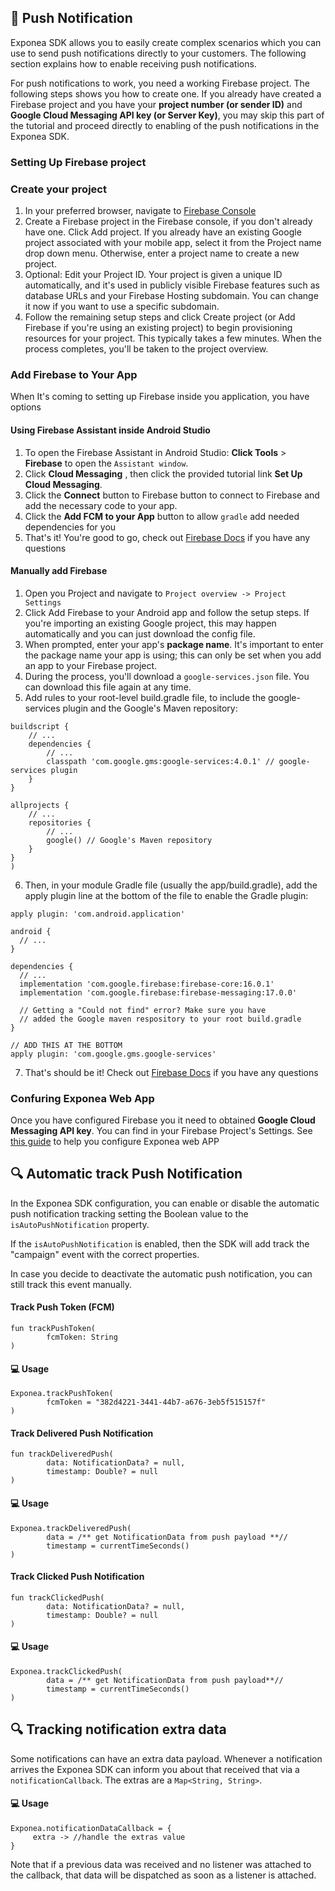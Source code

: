 ## 📣  Push Notification

Exponea SDK allows you to easily create complex scenarios which you can use to send push notifications directly to your customers. The following section explains how to enable receiving push notifications.

For push notifications to work, you need a working Firebase project. The following steps shows you how to create one. If you already have created a Firebase project and you have your **project number (or sender ID)** and **Google Cloud Messaging API key (or Server Key)**, you may skip this part of the tutorial and proceed directly to enabling of the push notifications in the Exponea SDK.

### Setting Up  Firebase project

### Create your project
1. In your preferred browser, navigate to [Firebase Console](https://console.firebase.google.com/u/0/)
2. Create a Firebase project in the Firebase console, if you don't already have one. Click Add project. If you already have an existing Google project associated with your mobile app, select it from the Project name drop down menu. Otherwise, enter a project name to create a new project.
3. Optional: Edit your Project ID. Your project is given a unique ID automatically, and it's used in publicly visible Firebase features such as database URLs and your Firebase Hosting subdomain. You can change it now if you want to use a specific subdomain.
4. Follow the remaining setup steps and click Create project (or Add Firebase if you're using an existing project) to begin provisioning resources for your project. This typically takes a few minutes. When the process completes, you'll be taken to the project overview.


### Add Firebase to Your App

When It's coming to setting up Firebase inside you application, you have options

#### Using Firebase Assistant inside Android Studio
  1. To open the Firebase Assistant in Android Studio:
  **Click Tools**  > **Firebase** to open the `Assistant window`.
  2. Click **Cloud Messaging** , then click the provided tutorial link **Set Up Cloud Messaging**.
  3. Click the **Connect** button to Firebase button to connect to Firebase and add the necessary code to your app.
  4.  Click the **Add FCM to your App** button to allow `gradle` add needed dependencies for you
  5. That's it! You're good to go, check out [Firebase Docs](https://firebase.google.com/docs/android/setup?authuser=0) if you have any questions

#### Manually add Firebase
  1. Open you Project and navigate to `Project overview -> Project Settings`
  2. Click Add Firebase to your Android app and follow the setup steps. If you're importing an existing Google project, this may happen automatically and you can just download the config file.
  3. When prompted, enter your app's **package name**. It's important to enter the package name your app is using; this can only be set when you add an app to your Firebase project.
  4. During the process, you'll download a `google-services.json` file. You can download this file again at any time.
  5. Add rules to your root-level build.gradle file, to include the google-services plugin and the Google's Maven repository:
  ```
  buildscript {
      // ...
      dependencies {
          // ...
          classpath 'com.google.gms:google-services:4.0.1' // google-services plugin
      }
  }

  allprojects {
      // ...
      repositories {
          // ...
          google() // Google's Maven repository
      }
  }
  )
  ```

6. Then, in your module Gradle file (usually the app/build.gradle), add the apply plugin line at the bottom of the file to enable the Gradle plugin:

  ```
  apply plugin: 'com.android.application'

  android {
    // ...
  }

  dependencies {
    // ...
    implementation 'com.google.firebase:firebase-core:16.0.1'
    implementation 'com.google.firebase:firebase-messaging:17.0.0'

    // Getting a "Could not find" error? Make sure you have
    // added the Google maven respository to your root build.gradle
  }

  // ADD THIS AT THE BOTTOM
  apply plugin: 'com.google.gms.google-services'

  ```

7. That's should be it! Check out [Firebase Docs](https://firebase.google.com/docs/android/setup?authuser=0) if you have any questions


  ### Confuring Exponea Web App
Once you have configured Firebase you it need to obtained **Google Cloud Messaging API key**. You can find in your Firebase Project's Settings. See [this guide](../Guides/FIREBASE.md)
to help you configure Exponea web APP


## 🔍 Automatic track Push Notification

In the Exponea SDK configuration, you can enable or disable the automatic push notification tracking setting the Boolean value to the `isAutoPushNotification` property.

If the `isAutoPushNotification` is enabled, then the SDK will add track the "campaign" event with the correct properties.

In case you decide to deactivate the automatic push notification, you can still track this event manually.

#### Track Push Token (FCM)

```
fun trackPushToken(
        fcmToken: String
)
```
#### 💻 Usage

```
Exponea.trackPushToken(
        fcmToken = "382d4221-3441-44b7-a676-3eb5f515157f"
)
```

#### Track Delivered Push Notification

```
fun trackDeliveredPush(
        data: NotificationData? = null,
        timestamp: Double? = null
)
```

#### 💻 Usage

```
Exponea.trackDeliveredPush(
        data = /** get NotificationData from push payload **//
        timestamp = currentTimeSeconds()
)
```

#### Track Clicked Push Notification

```
fun trackClickedPush(
        data: NotificationData? = null,
        timestamp: Double? = null
)
```

#### 💻 Usage

```
Exponea.trackClickedPush(
        data = /** get NotificationData from push payload**//
        timestamp = currentTimeSeconds()
)
```
## 🔍 Tracking notification extra data
  Some notifications can have an extra data payload. Whenever a notification arrives the Exponea SDK can inform you about that received that via a `notificationCallback`. The extras are a `Map<String, String>`.

#### 💻 Usage

```
Exponea.notificationDataCallback = {
     extra -> //handle the extras value
}
```

Note that if a previous data was received and no listener was attached to the callback, that data will be dispatched as soon as a listener is attached.

